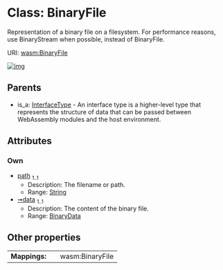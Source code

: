 
# Class: BinaryFile

Representation of a binary file on a filesystem. For performance reasons, use BinaryStream when possible, instead of BinaryFile.

URI: [wasm:BinaryFile](https://w3id.org/itk/wasmBinaryFile)


[![img](https://yuml.me/diagram/nofunky;dir:TB/class/[InterfaceType],[BinaryData]<data%201..1-++[BinaryFile&#124;path:string],[InterfaceType]^-[BinaryFile],[BinaryData])](https://yuml.me/diagram/nofunky;dir:TB/class/[InterfaceType],[BinaryData]<data%201..1-++[BinaryFile&#124;path:string],[InterfaceType]^-[BinaryFile],[BinaryData])

## Parents

 *  is_a: [InterfaceType](InterfaceType.md) - An interface type is a higher-level type that represents the structure of data that can be passed between WebAssembly modules and the host environment.

## Attributes


### Own

 * [path](path.md)  <sub>1..1</sub>
     * Description: The filename or path.
     * Range: [String](types/String.md)
 * [➞data](binaryFile__data.md)  <sub>1..1</sub>
     * Description: The content of the binary file.
     * Range: [BinaryData](BinaryData.md)

## Other properties

|  |  |  |
| --- | --- | --- |
| **Mappings:** | | wasm:BinaryFile |